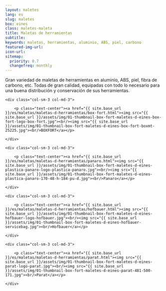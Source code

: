 ```yaml
---
layout: maletes
lang: es
slug: maletes
box: eines
class: maletes-maleta
title: Maletas de herramientas
subtitle:
keywords: maletas, herramientas, aluminio, ABS, piel, carbono
featured-img-url:
icon-url: 
sitemap:
  priority: 0.7
  changefreq: monthly
--- 
```


Gran variedad de maletas de herramientas en aluminio, ABS, piel, fibra de carbono, etc. Todas de gran calidad, equipadas con todo lo necesario para una buena distribución y conservación de sus herramientas.

<div class="row">

	<div class="col-sm-3 col-md-3">

		<p class="text-center"><a href="{{ site.base_url }}/es/maletas/maletas-d-herramientas/box-fort.html"><img src="{{ site.base_url }}/assets/img/01-thumbnail-box-fort-maletes-d-eines-box-fort-logo-box-fort.jpg"><br/><img src="{{ site.base_url }}/assets/img/01-thumbnail-box-fort-maletes-d-eines-box-fort-boxmt-25225.jpg"><br/>BOXFORT</a></p>

	</div>

	<div class="col-sm-3 col-md-3">

		<p class="text-center"><a href="{{ site.base_url }}/es/maletas/maletas-d-herramientas/panaro.html"><img src="{{ site.base_url }}/assets/img/01-thumbnail-box-fort-maletes-d-eines-plastica-panaro-logo-plastica-panaro.jpg"><br/><img src="{{ site.base_url }}/assets/img/01-thumbnail-box-fort-maletes-d-eines-plastica-panaro-170-48-h-184-pu-d.jpg"><br/>Panaro</a></p>

	</div>

	<div class="col-sm-3 col-md-3">

		<p class="text-center"><a href="{{ site.base_url }}/es/maletas/maletas-d-herramientas/hofbauer.html"><img src="{{ site.base_url }}/assets/img/01-thumbnail-box-fort-maletes-d-eines-hofbauer-logo-hofbauer.jpg"><br/><img src="{{ site.base_url }}/assets/img/01-thumbnail-box-fort-maletes-d-eines-hofbauer-servicebag.jpg"><br/>Hofbauer</a></p>

	</div>

	<div class="col-sm-3 col-md-3">

		<p class="text-center"><a href="{{ site.base_url }}/es/maletas/maletas-d-herramientas/parat.html"><img src="{{ site.base_url }}/assets/img/01-thumbnail-box-fort-maletes-d-eines-parat-logo-parat.jpg"><br/><img src="{{ site.base_url }}/assets/img/01-thumbnail-box-fort-maletes-d-eines-parat-481-500-171.jpg"><br/>Parat</a></p>

	</div>

</div>